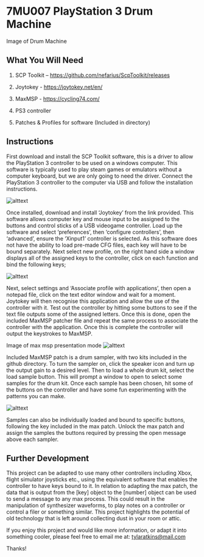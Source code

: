 # 7MU007 PlayStation 3 Drum Machine

Image of Drum Machine

What You Will Need
----------------------------------------------------------------------------

1. SCP Toolkit – https://github.com/nefarius/ScpToolkit/releases

2. Joytokey - https://joytokey.net/en/

3. MaxMSP - https://cycling74.com/

4. PS3 controller

5. Patches & Profiles for software (Included in directory)

Instructions
-----------------------------------------------------------------------------

First download and install the SCP Toolkit software, this is a driver to allow the PlayStation 3 controller to be used on a windows computer. This software is typically used to play steam games or emulators without a computer keyboard, but we are only going to need the driver. Connect the PlayStation 3 controller to the computer via USB and follow the installation instructions.

![alttext](https://a.fsdn.com/con/app/proj/scptoolkit.mirror/screenshots/scptoolkit%20driver%20installer.png)

Once installed, download and install ‘Joytokey’ from the link provided. This software allows computer key and mouse input to be assigned to the buttons and control sticks of a USB videogame controller. Load up the software and select ‘preferences’, then ‘configure controllers’, then ‘advanced’, ensure the ‘Xinput1’ controller is selected. As this software does not have the ability to load pre-made CFG files, each key will have to be bound separately. Next select new profile, on the right hand side a window displays all of the assigned keys to the controller, click on each function and bind the following keys;

![alttext](https://i.gyazo.com/4967e51b405ceeaea89c2b7c4d340198.png)

Next, select settings and ‘Associate profile with applications’, then open a notepad file, click on the text editor window and wait for a moment. Joytokey will then recognise this application and allow the use of the controller with it. Test out the controller by hitting some buttons to see if the text file outputs some of the assigned letters. Once this is done, open the included MaxMSP patcher file and repeat the same process to associate the controller with the application. Once this is complete the controller will output the keystrokes to MaxMSP. 

Image of max msp presentation mode
![alttext](https://i.gyazo.com/4967e51b405ceeaea89c2b7c4d340198.png)

Included MaxMSP patch is a drum sampler, with two kits included in the github directory. To turn the sampler on, click the speaker icon and turn up the output gain to a desired level. Then to load a whole drum kit, select the load sample button. This will prompt a window to open to select some samples for the drum kit. Once each sample has been chosen, hit some of the buttons on the controller and have some fun experimenting with the patterns you can make. 

![alttext](https://i.gyazo.com/08454b86ac5e96e17b79465bae9f94ac.png)

Samples can also be individually loaded and bound to specific buttons, following the key included in the max patch. Unlock the max patch and assign the samples the buttons required by pressing the open message above each sampler. 

Further Development
-----------------------------------------------------------------------------

This project can be adapted to use many other controllers including Xbox, flight simulator joysticks etc., using the equivalent software that enables the controller to have keys bound to it. In relation to adapting the max patch, the data that is output from the [key] object to the [number] object can be used to send a message to any max process. This could result in the manipulation of synthesizer waveforms, to play notes on a controller or control a filer or something similar. This project highlights the potential of old technology that is left around collecting dust in your room or attic.

If you enjoy this project and would like more information, or adapt it into something cooler, please feel free to email me at: tylaratkins@mail.com

Thanks! 
